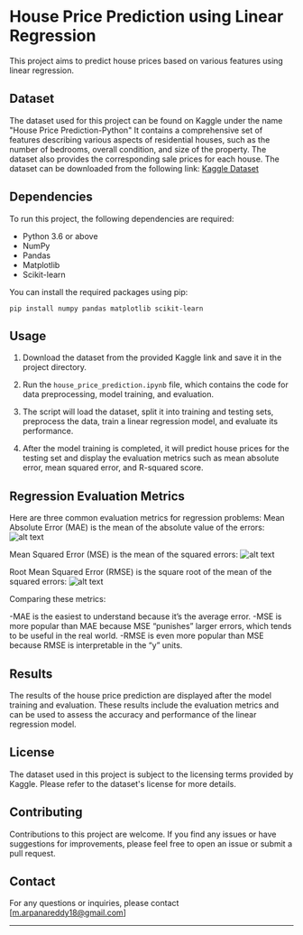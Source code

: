 # House Price Prediction using Linear Regression

This project aims to predict house prices based on various features using linear regression.

## Dataset

The dataset used for this project can be found on Kaggle under the name "House Price Prediction-Python" It contains a comprehensive set of features describing various aspects of residential houses, such as the number of bedrooms, overall condition, and size of the property. The dataset also provides the corresponding sale prices for each house. The dataset can be downloaded from the following link: [Kaggle Dataset](https://www.kaggle.com/code/sociopath00/house-price-prediction-python/input)

## Dependencies

To run this project, the following dependencies are required:

- Python 3.6 or above
- NumPy
- Pandas
- Matplotlib
- Scikit-learn

You can install the required packages using pip:

```
pip install numpy pandas matplotlib scikit-learn
```

## Usage

1. Download the dataset from the provided Kaggle link and save it in the project directory.

2. Run the `house_price_prediction.ipynb` file, which contains the code for data preprocessing, model training, and evaluation.

3. The script will load the dataset, split it into training and testing sets, preprocess the data, train a linear regression model, and evaluate its performance.

4. After the model training is completed, it will predict house prices for the testing set and display the evaluation metrics such as mean absolute error, mean squared error, and R-squared score.

## Regression Evaluation Metrics

Here are three common evaluation metrics for regression problems:
Mean Absolute Error (MAE) is the mean of the absolute value of the errors:
![alt text](https://render.githubusercontent.com/render/math?math=%5Cfrac%201n%5Csum_%7Bi%3D1%7D%5En%7Cy_i-%5Chat%7By%7D_i%7C&mode=display)

Mean Squared Error (MSE) is the mean of the squared errors:
![alt text](https://render.githubusercontent.com/render/math?math=%5Cfrac%201n%5Csum_%7Bi%3D1%7D%5En%28y_i-%5Chat%7By%7D_i%29%5E2&mode=display)

Root Mean Squared Error (RMSE) is the square root of the mean of the squared errors:
![alt text](https://render.githubusercontent.com/render/math?math=%5Csqrt%7B%5Cfrac%201n%5Csum_%7Bi%3D1%7D%5En%28y_i-%5Chat%7By%7D_i%29%5E2%7D&mode=display)

Comparing these metrics:

-MAE is the easiest to understand because it’s the average error.
-MSE is more popular than MAE because MSE “punishes” larger errors, which tends to be useful in the real world.
-RMSE is even more popular than MSE because RMSE is interpretable in the “y” units.

## Results

The results of the house price prediction are displayed after the model training and evaluation. These results include the evaluation metrics and can be used to assess the accuracy and performance of the linear regression model.

## License

The dataset used in this project is subject to the licensing terms provided by Kaggle. Please refer to the dataset's license for more details.

## Contributing

Contributions to this project are welcome. If you find any issues or have suggestions for improvements, please feel free to open an issue or submit a pull request.

## Contact

For any questions or inquiries, please contact [m.arpanareddy18@gmail.com]

---
